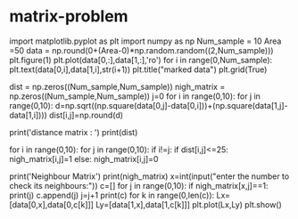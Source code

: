 # matrix-problem
import matplotlib.pyplot as plt
import numpy as np
Num_sample = 10
Area =50
data = np.round(0+(Area-0)*np.random.random((2,Num_sample)))
plt.figure(1)
plt.plot(data[0,:],data[1,:],'ro')
for i in range(0,Num_sample):
    plt.text(data[0,i],data[1,i],str(i+1))
plt.title("marked data")
plt.grid(True)


dist = np.zeros((Num_sample,Num_sample))
nigh_matrix = np.zeros((Num_sample,Num_sample))
j=0
for i in range(0,10):
    for j in range(0,10):
        d=np.sqrt((np.square(data[0,j]-data[0,i]))+(np.square(data[1,j]-data[1,i])))
        dist[i,j]=np.round(d)

print('distance matrix : ')
print(dist)

for i in range(0,10):
    for j in range(0,10):
        if i!=j:
            if dist[i,j]<=25:
                nigh_matrix[i,j]=1
            else:
                nigh_matrix[i,j]=0

print('Neighbour Matrix')
print(nigh_matrix)
x=int(input("enter the number to check its neighbours:"))
c=[]
for j in range(0,10):
    if nigh_matrix[x,j]==1:
        print(j)
        c.append(j)
        j=j+1
print(c)
for k in range(0,len(c)):
    Lx=[data[0,x],data[0,c[k]]]
    Ly=[data[1,x],data[1,c[k]]]
    plt.plot(Lx,Ly)
plt.show()


    











